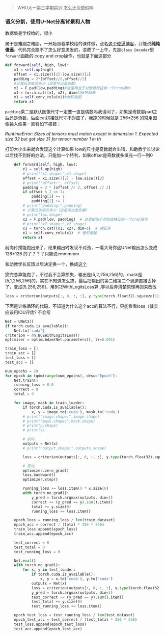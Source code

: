 > WHU大一第三学期实训
> 怎么还没放假啊

### 语义分割，使用U-Net分离背景和人物
数据集是学校给的，很小

属于是难绷之难绷，一开始照着学校给的课件做，点名[这个傻逼博客]([U-Net详解-CSDN博客](https://blog.csdn.net/weixin_55073640/article/details/123060574))，只能说**纯纯傻逼**，代码完全跑不了怎么好意思发的，浪费了一上午，先是`class Decoder`里`forward`函数的 copy and crop操作，也就是下面这部分

```py
def forward(self, high, low):
    x1 = self.up(high)
    offset = x1.size()[2]-low.size()[2]
    padding = 2*[offset//2,offset//2]
    #计算应该填充多少（这里可以是负数）
    x2 = F.pad(low,padding)#这里相当于对低级特征做一个crop操作
    x1 = torch.cat((x1, x2), dim=1)#拼起来
    x1 = self.conv_relu(x1)#卷积走起
    return x1
```
 `padding`乘二是默认图像尺寸一定要一直是偶数吗我请问了，如果是奇数那pad之后还是奇数，后面cat拼接就尺寸不对应了，我跑的时候就是 256*256 的常用图像输入结果一直有如下报错：
 
  *RuntimeError: Sizes of tensors must match except in dimension 1. Expected size 32 but got size 31 for tensor number 1 in th*

打印大小出来就会发现这个计算如果 low的尺寸是奇数就会出错，和助教学长讨论以后找不到好的办法，只能加一个特判，如果offset是奇数就多填充一行一列0
```py
    def forward(self, high, low):
        x1 = self.up(high)
        # print("x1.shape:",x1.shape)
        offset = x1.size()[2] - low.size()[2]
        # print("offset:", offset)
        padding = 2 * [offset // 2, offset // 2]
        if offset % 2 == 1:
            padding[1] += 1
            padding[2] += 1
        # print("padding:",padding)
        # 计算应该填充多少（这里可以是负数）
        # print(low.shape)
        x2 = F.pad(low, padding)  # 这里相当于对低级特征做一个crop操作
        # print("x2.shape:",x2.shape)
        x1 = torch.cat((x1, x2), dim=1)  # 拼起来
        x1 = self.conv_relu(x1)  # 卷积走起
        return x1
```
前向传播能跑出来了，结果输出时发现不对劲，一看大哥你这UNet输出怎么变成 128*128 的了？？？只能说emmmmm

和助教学长反馈以后决定换一个，换成[这个]([【语义分割】unet结构和代码实现_unet模型-CSDN博客](https://blog.csdn.net/weixin_40293999/article/details/129648032))

换完总算能跑了，不过我不会算损失，输出是[5,2,256,256]的，mask是[5,1,256,256]的，实在不知道怎么搞，最后把输出的第二维第二个通道直接丢掉了，变成[5,256,256]，用BCEWithLogitsLoss算 ,等以后弄清楚原理再回来改改
```py
loss = criterion(outputs[:, 0, :, :], y.type(torch.float32).squeeze(1))
```
下面是训练循环的代码，不知道为什么这个acc的算法不行，只能看看loss（其实应该用IOU评估? 不会写
```py
Net = UNet2()
if torch.cuda.is_available():
    Net.to('cuda')
criterion = nn.BCEWithLogitsLoss()
optimizer = optim.Adam(Net.parameters(), lr=0.001)

train_loss = []
train_acc = []
test_loss = []
test_acc = []

num_epochs = 20
for epoch in tqdm(range(num_epochs), desc="Epoch"):
    Net.train()
    running_loss = 0.0
    correct = 0
    total = 0

    for image, mask in train_loader:
        if torch.cuda.is_available():
            x, y = image.to('cuda'), mask.to('cuda')
        # print("image.shape:",image.shape)
        # print("mask.shape:",mask.shape)
        # print(y.shape)
        # print(y)

        # 前向
        outputs = Net(x)
        # print("output.shape:",outputs.shape)

        loss = criterion(outputs[:, 0, :, :], y.type(torch.float32).squeeze(1))

        # 反向
        optimizer.zero_grad()
        loss.backward()
        optimizer.step()

        running_loss += loss.item() * x.size(0)
        with torch.no_grad():
            y_pred = torch.argmax(outputs, dim=1)
            correct += (y_pred == y).sum().item()
            total += y.size(0)
            running_loss += loss.item()

    epoch_loss = running_loss / len(train_dataset)
    epoch_acc = correct / (total * 256 * 256)
    train_loss.append(epoch_loss)
    train_acc.append(epoch_acc)

    test_correct = 0
    test_total = 0
    test_running_loss = 0

    Net.eval()
    with torch.no_grad():
        for x, y in test_loader:
            if torch.cuda.is_available():
                x, y = x.to('cuda'), y.to('cuda')
            outputs = Net(x)
            loss = criterion(outputs[:, 0, :, :], y.type(torch.float32).squeeze(1))
            y_pred = torch.argmax(outputs, dim=1)
            test_correct += (y_pred == y).sum().item()
            test_total += y.size(0)
            test_running_loss += loss.item()

    epoch_test_loss = test_running_loss / len(test_dataset)
    epoch_test_acc = test_correct / (test_total * 256 * 256)
    test_loss.append(epoch_test_loss)
    test_acc.append(epoch_test_acc)
```
